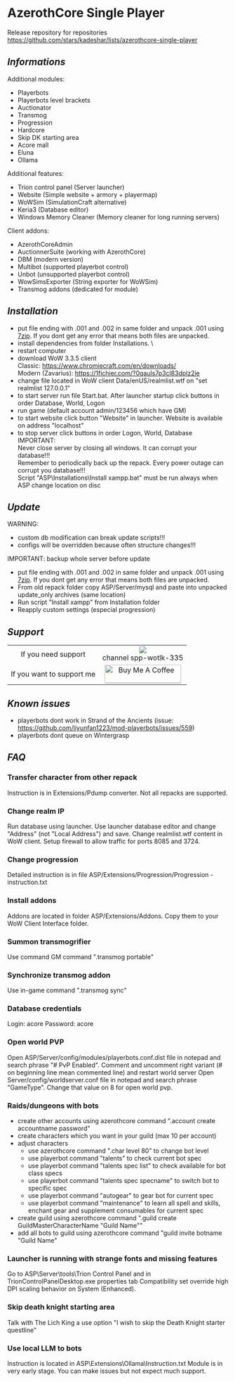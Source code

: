 # AzerothCore Single Player

Release repository for repositories https://github.com/stars/kadeshar/lists/azerothcore-single-player

## _**Informations**_

Additional modules:
- Playerbots
- Playerbots level brackets
- Auctionator
- Transmog
- Progression
- Hardcore
- Skip DK starting area
- Acore mall
- Eluna
- Ollama

Additional features:
- Trion control panel (Server launcher)
- Website (Simple website + armory + playermap)
- WoWSim (SimulationCraft alternative)
- Keria3 (Database editor)
- Windows Memory Cleaner (Memory cleaner for long running servers)

Client addons:
- AzerothCoreAdmin
- AuctionnerSuite (working with AzerothCore)
- DBM (modern version)
- Multibot (supported playerbot control)
- Unbot (unsupported playerbot control)
- WowSimsExporter (String exporter for WoWSim)
- Transmog addons (dedicated for module)

## _**Installation**_

- put file ending with .001 and .002 in same folder and unpack .001 using [7zip](https://www.7-zip.org/). If you dont get any error that means both files are unpacked.
- install dependencies from folder Installations. \
- restart computer
- download WoW 3.3.5 client\
	Classic: https://www.chromiecraft.com/en/downloads/ \
	Modern (Zavarius): https://1fichier.com/?0qauls7p3cl83dplz2je
- change file located in WoW client Data/enUS/realmlist.wtf on "set realmlist 127.0.0.1"
- to start server run file Start.bat. After launcher startup click buttons in order Database, World, Logon
- run game (default account admin/123456 which have GM)
- to start website click button "Website" in launcher. Website is available on address "localhost" 
- to stop server click buttons in order  Logon, World, Database\
IMPORTANT: \
Never close server by closing all windows. It can corrupt your database!!!\
Remember to periodically back up the repack. Every power outage can corrupt you database!!!\
Script "ASP\Installations\Install xampp.bat" must be run always when ASP change location on disc

## _**Update**_
WARNING:
- custom db modification can break update scripts!!!
- configs will be overridden because often structure changes!!! 

IMPORTANT: backup whole server before update

- put file ending with .001 and .002 in same folder and unpack .001 using [7zip](https://www.7-zip.org/). If you dont get any error that means both files are unpacked.
- From old repack folder copy ASP/Server/mysql and paste into unpacked update_only archives (same location)
- Run script "Install xampp" from Installation folder
- Reapply custom settings (especial progression)

## _**Support**_

|     |     |
|:---:|:---:|
|If you need support         |  [![](https://dcbadge.limes.pink/api/server/single-player-project-291115666097045506)](https://discord.gg/single-player-project-291115666097045506) <br> channel spp-wotlk-335 |
|If you want to support me   |  <a href="https://buymeacoffee.com/kadeshar" target="_blank"><img src="https://www.buymeacoffee.com/assets/img/custom_images/orange_img.png" alt="Buy Me A Coffee" style="height: 41px !important;width: 174px !important;box-shadow: 0px 3px 2px 0px rgba(190, 190, 190, 0.5) !important;-webkit-box-shadow: 0px 3px 2px 0px rgba(190, 190, 190, 0.5) !important;" ></a> |

## _**Known issues**_
- playerbots dont work in Strand of the Ancients (issue: https://github.com/liyunfan1223/mod-playerbots/issues/559)
- playerbots dont queue on Wintergrasp

## _**FAQ**_

### Transfer character from other repack
Instruction is in Extensions/Pdump converter. Not all repacks are supported.

### Change realm IP
Run database using launcher. Use launcher database editor and change "Address" (not "Local Address") and save. Change realmlist.wtf content in WoW client. Setup firewall to allow traffic for ports 8085 and 3724.

### Change progression
Detailed instruction is in file ASP/Extensions/Progression/Progression - instruction.txt

### Install addons
Addons are located in folder ASP/Extensions/Addons. Copy them to your WoW Client Interface folder.

### Summon transmogrifier
Use command GM command ".transmog portable"

### Synchronize transmog addon
Use in-game command ".transmog sync"

### Database credentials
Login: acore
Password: acore

### Open world PVP
Open ASP/Server/config/modules/playerbots.conf.dist file in notepad and search phrase "# PvP Enabled".
Comment and uncomment right variant (# on beginning line mean commented line) and restart world server
Open Server/config/worldserver.conf file in notepad and search phrase "GameType".
Change that value on 8 for open world pvp.

### Raids/dungeons with bots
- create other accounts using azerothcore command ".account create accountname password"
- create characters which you want in your guild (max 10 per account)
- adjust characters
	- use azerothcore command ".char level 80" to change bot level
	- use playerbot command "talents" to check current bot spec
	- use playerbot command "talents spec list" to check available for bot class specs
	- use playerbot command "talents spec specname" to switch bot to specific spec
	- use playerbot command "autogear" to gear bot for current spec
	- use playerbot command "maintenance" to learn all spell and skills, enchant gear and supplement consumables for current spec
- create guild using azerothcore command ".guild create GuildMasterCharacterName "Guild Name""
- add all bots to guild using azerothcore command "guild invite botname "Guild Name"

### Launcher is running with strange fonts and missing features
Go to ASP\Server\tools\Trion Control Panel and in TrionControlPanelDesktop.exe properties tab Compatibility set override high DPI scaling behavior on System (Enhanced).

### Skip death knight starting area
Talk with The Lich King a use option "I wish to skip the Death Knight starter questline"

### Use local LLM to bots
Instruction is located in ASP\Extensions\Ollama\Instruction.txt
Module is in very early stage. You can make issues but not expect much support.
